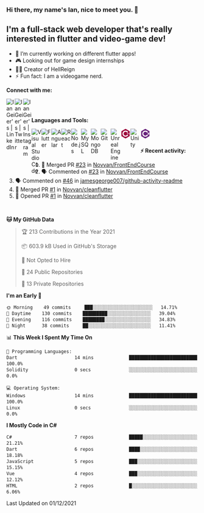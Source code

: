 ### Hi there, my name's Ian, nice to meet you. 👋

## I'm a full-stack web developer that's really interested in flutter and video-game dev!

- 🔭 I’m currently working on different flutter apps!
- 🎮 Looking out for game design internships
- 👨‍💻 Creator of HellReign
- ⚡ Fun fact: I am a videogame nerd.

**Connect with me:**

<!-- [<img align="left" alt="" width="22px" src="https://raw.githubusercontent.com/iconic/open-iconic/master/svg/globe.svg" />][website] -->
[<img align="left" alt="Ian Geier's  | LinkedIn" width="22px" src="https://www.vectorlogo.zone/logos/linkedin/linkedin-icon.svg" />][linkedin]
[<img align="left" alt="Ian Geier's | Twitter" width="22px" src="https://www.vectorlogo.zone/logos/twitter/twitter-icon.svg" />][twitter]
[<img align="left" alt="Ian Geier's | Instagram" width="22px" src="https://www.vectorlogo.zone/logos/instagram/instagram-icon.svg" />][instagram]

<br />
<br />

**Languages and Tools:**

[<img align="left" alt="Visual Studio Code" width="26px" src="https://www.vectorlogo.zone/logos/visualstudio_code/visualstudio_code-icon.svg" />][vscode]
[<img align="left" alt="Flutter" width="26px" src="https://www.vectorlogo.zone/logos/flutterio/flutterio-icon.svg" />][flutter]
[<img align="left" alt="Angular" width="26px" src="https://www.vectorlogo.zone/logos/angular/angular-icon.svg" />][angular]
[<img align="left" alt="React" width="26px" src="https://www.vectorlogo.zone/logos/reactjs/reactjs-icon.svg" />][react]
[<img align="left" alt="Node.js" width="26px" src="https://www.vectorlogo.zone/logos/nodejs/nodejs-icon.svg" />][node]
[<img align="left" alt="MySQL" width="26px" src="https://www.vectorlogo.zone/logos/mysql/mysql-icon.svg" />][mysql]
[<img align="left" alt="MongoDB" width="26px" src="https://www.vectorlogo.zone/logos/mongodb/mongodb-icon.svg" />][mongodb]
[<img align="left" alt="Git" width="26px" src="https://www.vectorlogo.zone/logos/git-scm/git-scm-icon.svg" />][git]
[<img align="left" alt="Unreal Engine" width="26px" src="https://cdn.jsdelivr.net/npm/simple-icons@v3/icons/unrealengine.svg" />][unrealengine]
[<img align="left" alt="Unity" width="26px" src="https://github.com/devicons/devicon/blob/master/icons/cplusplus/cplusplus-plain.svg" />][cplusplus]
[<img align="left" alt="Unity" width="26px" src="https://www.vectorlogo.zone/logos/unity3d/unity3d-icon.svg" />][unity]
[<img align="left" alt="Unity" width="26px" src="https://github.com/devicons/devicon/blob/master/icons/csharp/csharp-plain.svg" />][csharp]

<br />
<br />


**:zap: Recent activity:**

<!--START_SECTION:activity-->
1. 🎉 Merged PR [#23](https://github.com/Novvan/FrontEndCourse/pull/23) in [Novvan/FrontEndCourse](https://github.com/Novvan/FrontEndCourse)
2. 🗣 Commented on [#23](https://github.com/Novvan/FrontEndCourse/issues/23) in [Novvan/FrontEndCourse](https://github.com/Novvan/FrontEndCourse)
3. 🗣 Commented on [#46](https://github.com/jamesgeorge007/github-activity-readme/issues/46) in [jamesgeorge007/github-activity-readme](https://github.com/jamesgeorge007/github-activity-readme)
4. 🎉 Merged PR [#1](https://github.com/Novvan/cleanflutter/pull/1) in [Novvan/cleanflutter](https://github.com/Novvan/cleanflutter)
5. 💪 Opened PR [#1](https://github.com/Novvan/cleanflutter/pull/1) in [Novvan/cleanflutter](https://github.com/Novvan/cleanflutter)
<!--END_SECTION:activity-->
<br />

<!--START_SECTION:waka-->
**🐱 My GitHub Data** 

> 🏆 213 Contributions in the Year 2021
 > 
> 📦 603.9 kB Used in GitHub's Storage 
 > 
> 🚫 Not Opted to Hire
 > 
> 📜 24 Public Repositories 
 > 
> 🔑 13 Private Repositories  
 > 
**I'm an Early 🐤** 

```text
🌞 Morning    49 commits     ███░░░░░░░░░░░░░░░░░░░░░░   14.71% 
🌆 Daytime    130 commits    █████████░░░░░░░░░░░░░░░░   39.04% 
🌃 Evening    116 commits    ████████░░░░░░░░░░░░░░░░░   34.83% 
🌙 Night      38 commits     ██░░░░░░░░░░░░░░░░░░░░░░░   11.41%

```


📊 **This Week I Spent My Time On** 

```text
💬 Programming Languages: 
Dart                     14 mins             █████████████████████████   100.0% 
Solidity                 0 secs              ░░░░░░░░░░░░░░░░░░░░░░░░░   0.0%

💻 Operating System: 
Windows                  14 mins             █████████████████████████   100.0% 
Linux                    0 secs              ░░░░░░░░░░░░░░░░░░░░░░░░░   0.0%

```

**I Mostly Code in C#** 

```text
C#                       7 repos             █████░░░░░░░░░░░░░░░░░░░░   21.21% 
Dart                     6 repos             ████░░░░░░░░░░░░░░░░░░░░░   18.18% 
JavaScript               5 repos             ███░░░░░░░░░░░░░░░░░░░░░░   15.15% 
Vue                      4 repos             ███░░░░░░░░░░░░░░░░░░░░░░   12.12% 
HTML                     2 repos             █░░░░░░░░░░░░░░░░░░░░░░░░   6.06%

```



 Last Updated on 01/12/2021
<!--END_SECTION:waka-->

<!--[![My stats](https://github-readme-stats.vercel.app/api?username=novvan&show_icons=true&hide_border=true&count_private=true)](https://github.com/novvan) [![Top Langs](https://github-readme-stats.vercel.app/api/top-langs/?username=novvan&layout=compact&hide_border=true)](https://github.com/novvan)-->

<!-- [website]:  -->
[twitter]: https://twitter.com/iangeier
[instagram]: https://instagram.com/iangeier
[linkedin]: https://linkedin.com/in/iangeier
[vscode]: https://code.visualstudio.com/
[angular]: https://angular.io/
[react]: https://reactjs.org/
[node]: https://nodejs.org/
[mysql]: https://www.mysql.com/
[mongodb]: https://www.mongodb.com/
[git]: https://git-scm.com/
[flutter]: https://flutter.dev/
[unity]: https://unity.com/
[unrealengine]: https://www.unrealengine.com/en-US/
[csharp]: https://docs.microsoft.com/en-us/dotnet/csharp/programming-guide/
[cplusplus]: https://docs.microsoft.com/en-us/cpp/?view=vs-2019

